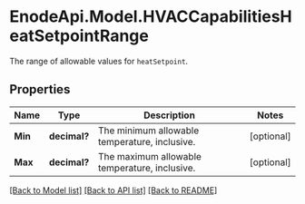 # EnodeApi.Model.HVACCapabilitiesHeatSetpointRange
The range of allowable values for `heatSetpoint`.

## Properties

Name | Type | Description | Notes
------------ | ------------- | ------------- | -------------
**Min** | **decimal?** | The minimum allowable temperature, inclusive. | [optional] 
**Max** | **decimal?** | The maximum allowable temperature, inclusive. | [optional] 

[[Back to Model list]](../README.md#documentation-for-models) [[Back to API list]](../README.md#documentation-for-api-endpoints) [[Back to README]](../README.md)

